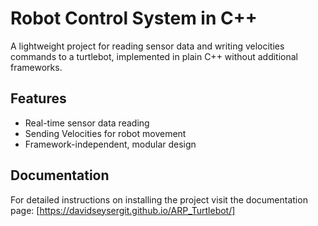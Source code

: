# Robot Control System in C++

A lightweight project for reading sensor data and writing velocities commands to a turtlebot, implemented in plain C++ without additional frameworks.

## Features

- Real-time sensor data reading
- Sending Velocities for robot movement
- Framework-independent, modular design

## Documentation

For detailed instructions on installing the project visit the documentation page:
[https://davidseysergit.github.io/ARP_Turtlebot/]



